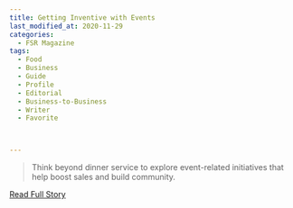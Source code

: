 ```yaml
---
title: Getting Inventive with Events
last_modified_at: 2020-11-29
categories:
  - FSR Magazine
tags:
  - Food
  - Business
  - Guide
  - Profile
  - Editorial 
  - Business-to-Business
  - Writer
  - Favorite



---
```


> Think beyond dinner service to explore event-related initiatives that help boost sales and build community. 

<a href="http://www.omagdigital.com/publication/?i=519801&ver=html5&p=54" target="_blank">Read Full Story</a>

